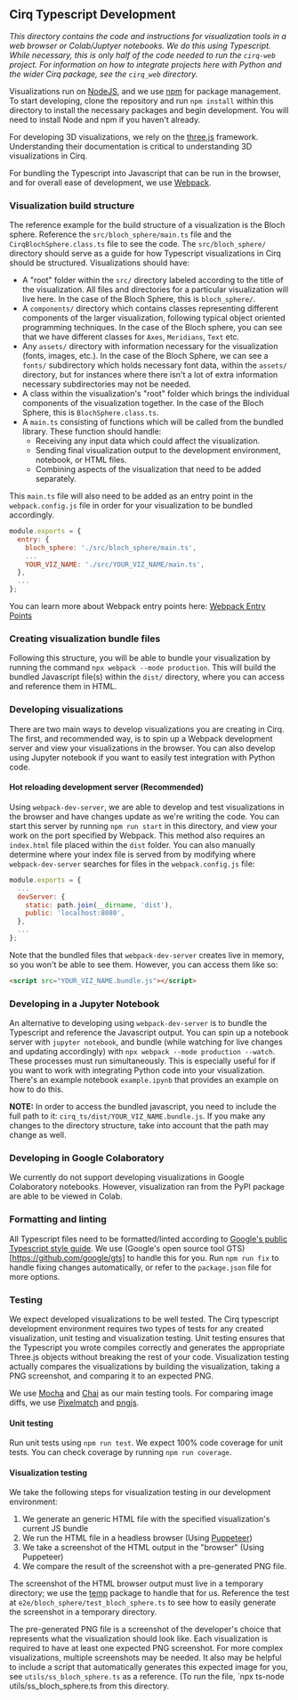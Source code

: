 ## Cirq Typescript Development

*This directory contains the code and instructions for visualization tools in a web browser or Colab/Juptyer notebooks. We do this using Typescript. While necessary, this is only half of the code needed to run the `cirq-web` project. For information on how to integrate projects here with Python and the wider Cirq package, see the `cirq_web` directory.*

Visualizations run on [NodeJS](https://nodejs.org/en/), and we use [npm](https://www.npmjs.com/) for package management. To start developing, clone the repository and run `npm install` within this directory to install the necessary packages and begin development. You will need to install Node and npm if you haven't already.

For developing 3D visualizations, we rely on the [three.js](https://threejs.org/) framework. Understanding their documentation is critical to understanding 3D visualizations in Cirq. 

For bundling the Typescript into Javascript that can be run in the browser, and for overall ease of development, we use [Webpack](https://webpack.js.org/).

### Visualization build structure

The reference example for the build structure of a visualization is the Bloch sphere. Reference the `src/bloch_sphere/main.ts` file and the `CirqBlochSphere.class.ts` file to see the code. The `src/bloch_sphere/` directory should serve as a guide for how Typescript visualizations in Cirq should be structured. Visualizations should have:
 - A "root" folder within the `src/` directory labeled according to the title of the visualization. All files and directories for a particular visualization will live here. In the case of the Bloch Sphere, this is `bloch_sphere/`.
 - A `components/` directory which contains classes representing different components of the larger visualization, following typical object oriented programming techniques. In the case of the Bloch sphere, you can see that we have different classes for `Axes`, `Meridians`, `Text` etc.
 - Any `assets/` directory with information necessary for the visualization (fonts, images, etc.). In the case of the Bloch Sphere, we can see a `fonts/` subdirectory which holds necessary font data, within the `assets/` directory, but for instances where there isn't a lot of extra information necessary subdirectories may not be needed.
 - A class within the visualization's "root" folder which brings the individual components of the visualization together. In the case of the Bloch Sphere, this is `BlochSphere.class.ts`.
 - A `main.ts` consisting of functions which will be called from the bundled library. These function should handle:
    - Receiving any input data which could affect the visualization.
    - Sending final visualization output to the development environment, notebook, or HTML files. 
    - Combining aspects of the visualization that need to be added separately.

This `main.ts` file will also need to be added as an entry point in the `webpack.config.js` file in order for your visualization to be bundled accordingly.
```javascript
module.exports = {
  entry: {
    bloch_sphere: './src/bloch_sphere/main.ts',
    ...
    YOUR_VIZ_NAME: './src/YOUR_VIZ_NAME/main.ts',
  },
  ...
};
```
You can learn more about Webpack entry points here: [Webpack Entry Points](https://webpack.js.org/concepts/entry-points/)

### Creating visualization bundle files

Following this structure, you will be able to bundle your visualization by running the command `npx webpack --mode production`. This will build the bundled Javascript file(s) within the `dist/` directory, where you can access and reference them in HTML.

### Developing visualizations

There are two main ways to develop visualizations you are creating in Cirq. The first, and recommended way, is to spin up a Webpack development server and view your visualizations in the browser. You can also develop using Jupyter notebook if you want to easily test integration with Python code. 

#### Hot reloading development server (Recommended)
Using `webpack-dev-server`, we are able to develop and test visualizations in the browser and have changes update as we're writing the code. You can start this server by running `npm run start` in this directory, and view your work on the port specified by Webpack. This method also requires an `index.html` file placed within the `dist` folder. You can also manually determine where your index file is served from by modifying where `webpack-dev-server` searches for files in the `webpack.config.js` file:
```javascript
module.exports = {
  ...
  devServer: {
    static: path.join(__dirname, 'dist'),
    public: 'localhost:8080',
  },
  ...
};
```
Note that the bundled files that `webpack-dev-server` creates live in memory, so you won't be able to see them. However, you can access them like so:
```html
<script src="YOUR_VIZ_NAME.bundle.js"></script>
```

### Developing in a Jupyter Notebook
An alternative to developing using `webpack-dev-server` is to bundle the Typescript and reference the Javascript output. You can spin up a notebook server with `jupyter notebook`, and bundle (while watching for live changes and updating accordingly) with `npx webpack --mode production --watch`. These processes must run simultaneously. This is especially useful for if you want to work with integrating Python code into your visualization. There's an example notebook `example.ipynb` that provides an example on how to do this.

**NOTE:** In order to access the bundled javascript, you need to include the full path to it: `cirq_ts/dist/YOUR_VIZ_NAME.bundle.js`. If you make any changes to the directory structure, take into account that the path may change as well.

### Developing in Google Colaboratory
We currently do not support developing visualizations in Google Colaboratory notebooks. However, visualization ran from the PyPI package are able to be viewed in Colab. 

### Formatting and linting
All Typescript files need to be formatted/linted according to [Google's public Typescript style guide](https://google.github.io/styleguide/tsguide.html). We use (Google's open source tool GTS)[https://github.com/google/gts] to handle this for you. Run `npm run fix` to handle fixing changes automatically, or refer to the `package.json` file for more options.

### Testing
We expect developed visualizations to be well tested. The Cirq typescript development environment requires two types of tests for any created visualization, unit testing and visualization testing. Unit testing ensures that the Typescript you wrote compiles correctly and generates the appropriate Three.js objects without breaking the rest of your code. Visualization testing actually compares the visualizations by building the visualization, taking a PNG screenshot, and comparing it to an expected PNG. 

We use [Mocha](https://mochajs.org) and [Chai](https://www.chaijs.com/) as our main testing tools. For comparing image diffs, we use [Pixelmatch](https://github.com/mapbox/pixelmatch) and [pngjs](https://github.com/lukeapage/pngjs).

#### Unit testing
Run unit tests using `npm run test`. We expect 100% code coverage for unit tests. You can check coverage by running `npm run coverage`.

#### Visualization testing
We take the following steps for visualization testing in our development environment:
  1. We generate an generic HTML file with the specified visualization's current JS bundle
  2. We run the HTML file in a headless browser (Using [Puppeteer](https://github.com/puppeteer/puppeteer))
  3. We take a screenshot of the HTML output in the "browser" (Using Puppeteer)
  4. We compare the result of the screenshot with a pre-generated PNG file.

  The screenshot of the HTML browser output must live in a temporary directory; we use the [temp](https://github.com/bruce/node-temp) package to handle that for us. Reference the test at `e2e/bloch_sphere/test_bloch_sphere.ts` to see how to easily generate the screenshot in a temporary directory.

  The pre-generated PNG file is a screenshot of the developer's choice that represents what the visualization should look like. Each visualization is required to have at least one expected PNG screenshot. For more complex visualizations, multiple screenshots may be needed. It also may be helpful to include a script that automatically generates this expected image for you, see `utils/ss_bloch_sphere.ts` as a reference. (To run the file, `npx ts-node utils/ss_bloch_sphere.ts from this directory.
